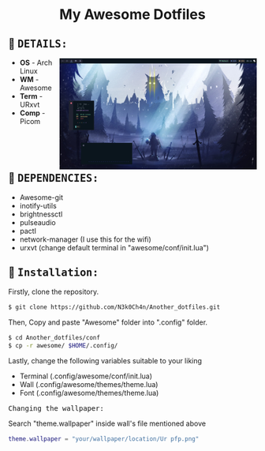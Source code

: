 
<div align='center'>
  <h1>My Awesome Dotfiles</h1>
</div>


## 👀 <samp>DETAILS:</samp> 
<img alt="rice" align="right" width="400px" src="https://github.com/N3k0Ch4n/Another_dotfiles/blob/main/20-05-22_15:11:37.png"/>

- **OS**   -   Arch Linux
- **WM**   -   Awesome
- **Term**  -   URxvt
- **Comp**  -   Picom

<br><br><br>

## 🚀 <samp>DEPENDENCIES:</samp>

- Awesome-git
- inotify-utils
- brightnessctl
- pulseaudio
- pactl
- network-manager (I use this for the wifi)
- urxvt (change default terminal in "awesome/conf/init.lua")

## 🔧 <samp>Installation:</samp>

Firstly, clone the repository.

```sh
$ git clone https://github.com/N3k0Ch4n/Another_dotfiles.git
```

Then, Copy and paste "Awesome" folder into ".config" folder.

```sh
$ cd Another_dotfiles/conf
$ cp -r awesome/ $HOME/.config/
```

Lastly, change the following variables suitable to your liking

- Terminal (.config/awesome/conf/init.lua)
- Wall (.config/awesome/themes/theme.lua)
- Font (.config/awesome/themes/theme.lua)

<samp>Changing the wallpaper:</samp>

Search "theme.wallpaper" inside wall's file mentioned above

```lua
theme.wallpaper = "your/wallpaper/location/Ur pfp.png"
```
